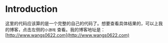# Introduction

这里的代码应该算的是一个完整的自己的代码了。想要查看具体结果的，可以上我的博客，点击左侧的`小游戏` 查看。我的博客地址是：[http://www.wangs0622.com](http://www.wangs0622.com)
